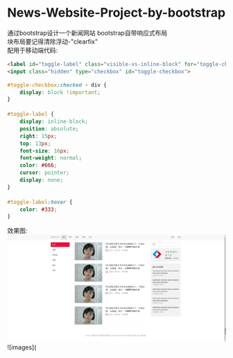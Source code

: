 # News-Website-Project-by-bootstrap
通过bootstrap设计一个新闻网站
bootstrap自带响应式布局<br>
块布局要记得清除浮动-"clearfix"<br>
配用于移动端代码:<br>
```html
<label id="toggle-label" class="visible-xs-inline-block" for="toggle-checkbox">MENU</label>
<input class="hidden" type="checkbox" id="toggle-checkbox">
```

```css
#toggle-checkbox:checked ~ div {
	display: block !important; 
}

#toggle-label {
	display: inline-block;
	position: absolute;
	right: 15px;
	top: 13px;
	font-size: 16px;
	font-weight: normal;
	color: #666;
	cursor: pointer;
	display: none;
}

#toggle-label:hover {
	color: #333;
}
```

效果图:<br>
![images](https://github.com/bzy008/News-Website-Project-by-bootstrap/blob/master/images/%E9%A6%96%E9%A1%B5.png)
![images](
